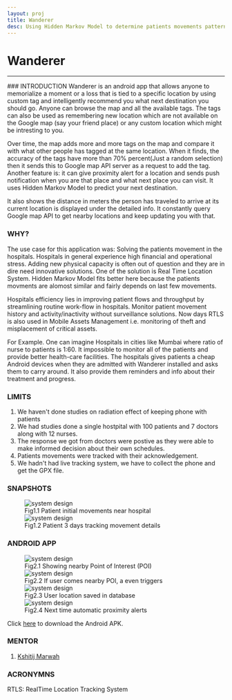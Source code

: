 ```yaml
---
layout: proj
title: Wanderer
desc: Using Hidden Markov Model to determine patients movements pattern.
---
```

# Wanderer

<hr>
### INTRODUCTION
Wanderer is an android app that allows anyone to memorialize a moment or a loss that is tied to a specific location by using custom tag and intelligently recommend you what next destination you should go. Anyone can browse the map and all the available tags. The tags can also be used as remembering new location which are not available on the Google map (say your friend place) or any custom location which might be intresting to you.

Over time, the map adds more and more tags on the map and compare it with what other people has tagged at the same location. When it finds, the accuracy of the tags have more than 70% percent(Just a random selection) then it sends this to Google map API server as a request to add the tag. Another feature is: it can give proximity alert for a location and sends push notification when you are that place and what next place you can visit. It uses Hidden Markov Model to predict your next destination.

It also shows the distance in meters the person has traveled to arrive at its current location is displayed under the detailed info. It constantly query Google map API to get nearby locations and keep updating you with that.

### WHY?
The use case for this application was: Solving the patients movement in the hospitals. Hospitals in general experience high financial and operational stress. Adding new physical capacity is often out of question and they are in dire need innovative solutions. One of the solution is Real Time Location System. Hidden Markov Model fits better here because the patients movments are alomost similar and fairly depends on last few movements. 

Hospitals efficiency lies in improving patient flows and throughput by streamlining routine work-flow in hospitals. Monitor patient movement history and activity/inactivity without surveillance solutions. Now days RTLS is also used in Mobile Assets Management i.e. monitoring of theft and misplacement of critical assets.

For Example. One can imagine Hospitals in cities like Mumbai where ratio of nurse to patients is 1:60. It impossible to monitor all of the patients and provide better health-care facilities. The hospitals gives patients a cheap Android devices when they are admitted with Wanderer installed and asks them to carry around. It also provide them reminders and info about their treatment and progress.

### LIMITS
1. We haven't done studies on radiation effect of keeping phone with patients
2. We had studies done a single hostpital with 100 patients and 7 doctors along with 12 nurses.
3. The response we got from doctors were postive as they were able to make informed decision about their own schedules.
4. Patients movements were tracked with their acknowledgement.
5. We hadn't had live tracking system, we have to collect the phone and get the GPX file.


### SNAPSHOTS
<figure>
  <div class="large">
    <img src="{{ site.url }}/assets/images/projects/research/hmm/patient-movement2.png" alt="system design">
    <figcaption>Fig1.1 Patient initial movements near hospital</figcaption>
  </div>
  <div class="large">
    <img src="{{ site.url }}/assets/images/projects/research/hmm/patient-movement1.png" alt="system design">
    <figcaption>Fig1.2 Patient 3 days tracking movement details</figcaption>
  </div>
</figure>

### ANDROID APP
<figure>
  <div class="small">
    <img src="{{ site.url }}/assets/images/projects/research/hmm/1.png" alt="system design">
    <figcaption>Fig2.1 Showing nearby Point of Interest (POI) </figcaption>
  </div>
  <div class="small">
    <img src="{{ site.url }}/assets/images/projects/research/hmm/2.png" alt="system design">
    <figcaption>Fig2.2 If user comes nearby POI, a even triggers </figcaption>
  </div>
  <div class="small">
    <img src="{{ site.url }}/assets/images/projects/research/hmm/3.png" alt="system design">
    <figcaption>Fig2.3 User location saved in database </figcaption>
  </div>
  <div class="small">
    <img src="{{ site.url }}/assets/images/projects/research/hmm/4.png" alt="system design">
    <figcaption>Fig2.4 Next time automatic proximity alerts </figcaption>
  </div>
</figure>

Click <a href="https://www.dropbox.com/s/f4lyjja9b8318i3/wanderer.apk?dl=0" target="_blank">here</a> to download the Android APK.

### MENTOR
1. [Kshitij Marwah](http://www.kshitijmarwah.com/)


### ACRONYMNS
RTLS: RealTime Location Tracking System

